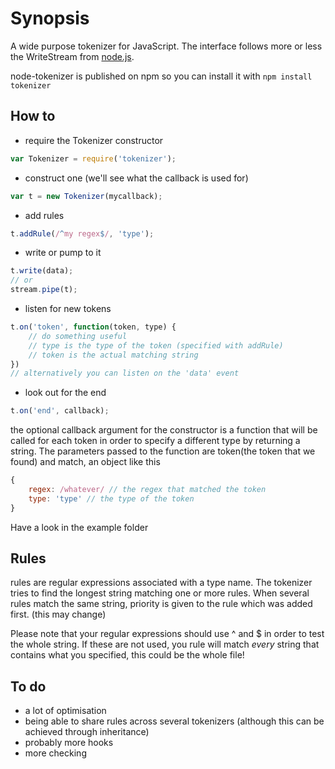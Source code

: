 # Synopsis
A wide purpose tokenizer for JavaScript. The interface follows more or less
the WriteStream from [node.js](http://nodejs.org).

node-tokenizer is published on npm so you can install it with `npm install tokenizer`

## How to

* require the Tokenizer constructor

``` javascript
var Tokenizer = require('tokenizer');
```

* construct one (we'll see what the callback is used for)

``` javascript
var t = new Tokenizer(mycallback);
``` 

* add rules

``` javascript
t.addRule(/^my regex$/, 'type');
```

* write or pump to it

``` javascript
t.write(data);
// or
stream.pipe(t);
```

* listen for new tokens

``` javascript
t.on('token', function(token, type) {
    // do something useful
    // type is the type of the token (specified with addRule)
    // token is the actual matching string
})
// alternatively you can listen on the 'data' event
```

* look out for the end

``` javascript
t.on('end', callback);
```

the optional callback argument for the constructor is a function that will
be called for each token in order to specify a different type by returning
a string. The parameters passed to the function are token(the token that we found)
and match, an object like this 

``` javascript
{
    regex: /whatever/ // the regex that matched the token
    type: 'type' // the type of the token
}
```

Have a look in the example folder

## Rules
rules are regular expressions associated with a type name.
The tokenizer tries to find the longest string matching one or more rules.
When several rules match the same string, priority is given to the rule
which was added first. (this may change)

Please note that your regular expressions should use ^ and $ in order
to test the whole string. If these are not used, you rule will match _every_
string that contains what you specified, this could be the whole file!

## To do
* a lot of optimisation
* being able to share rules across several tokenizers
    (although this can be achieved through inheritance)
* probably more hooks
* more checking
